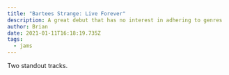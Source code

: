 ```yaml
---
title: "Bartees Strange: Live Forever"
description: A great debut that has no interest in adhering to genres
author: Brian
date: 2021-01-11T16:18:19.735Z
tags:
  - jams
---
```

Two standout tracks.